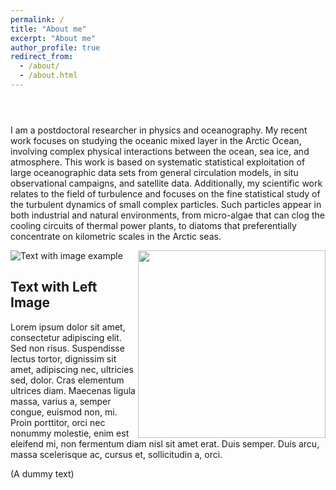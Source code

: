 ```yaml
---
permalink: /
title: "About me"
excerpt: "About me"
author_profile: true
redirect_from: 
  - /about/
  - /about.html
---
```


<p style="display:inline-block;">
<p>  I am a postdoctoral researcher in physics and oceanography. My recent work focuses on studying the oceanic mixed layer in the Arctic Ocean, involving complex physical interactions between the ocean, sea ice, and atmosphere. This work is based on systematic statistical exploitation of large oceanographic data sets from general circulation models, in situ observational campaigns, and satellite data. Additionally, my scientific work relates to the field of turbulence and focuses on the fine statistical study of the turbulent dynamics of small complex particles. Such particles appear in both industrial and natural environments, from micro-algae that can clog the cooling circuits of thermal power plants, to diatoms that preferentially concentrate on kilometric scales in the Arctic seas.  </p> 
<img align="right" src="/images/20220309_SeaIceGreenland.jpg" width="300">
</p>

<div class="image-left">
	<img src="https://source.unsplash.com/640x460?girl" alt="Text with image example">
	<div>
<h2> Text with Left Image </h2>
		<p>Lorem ipsum dolor sit amet, consectetur adipiscing elit. Sed non risus. Suspendisse lectus tortor, dignissim sit amet, adipiscing nec, ultricies sed, dolor. Cras elementum ultrices diam. Maecenas ligula massa, varius a, semper congue, euismod non, mi. Proin porttitor, orci nec nonummy molestie, enim est eleifend mi, non fermentum diam nisl sit amet erat. Duis semper. Duis arcu, massa scelerisque ac, cursus et, sollicitudin a, orci.</p>
		<footer>(A dummy text)</footer>
	</div>
</div>
